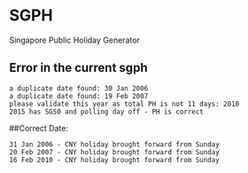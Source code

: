 # SGPH
Singapore Public Holiday Generator

## Error in the current sgph
```
a duplicate date found: 30 Jan 2006
a duplicate date found: 19 Feb 2007
please validate this year as total PH is not 11 days: 2010
2015 has SG50 and polling day off - PH is correct
```

##Correct Date:
```
31 Jan 2006 - CNY holiday brought forward from Sunday
20 Feb 2007 - CNY holiday brought forward from Sunday
16 Feb 2010 - CNY holiday brought forward from Sunday
```
